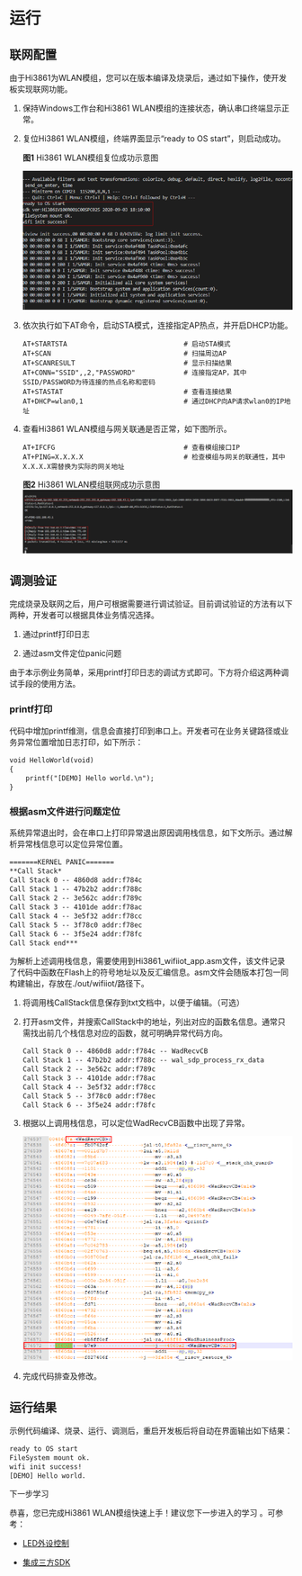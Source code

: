 # 运行


## 联网配置

由于Hi3861为WLAN模组，您可以在版本编译及烧录后，通过如下操作，使开发板实现联网功能。

1. 保持Windows工作台和Hi3861 WLAN模组的连接状态，确认串口终端显示正常。

2. 复位Hi3861 WLAN模组，终端界面显示“ready to OS start”，则启动成功。
   
   **图1** Hi3861 WLAN模组复位成功示意图  
  
   ![quickstart-pkg-3861-running-restart](figures/quickstart-pkg-3861-running-restart.png)

3. 依次执行如下AT命令，启动STA模式，连接指定AP热点，并开启DHCP功能。
   
   ```
   AT+STARTSTA                             # 启动STA模式
   AT+SCAN                                 # 扫描周边AP
   AT+SCANRESULT                           # 显示扫描结果
   AT+CONN="SSID",,2,"PASSWORD"            # 连接指定AP，其中SSID/PASSWORD为待连接的热点名称和密码
   AT+STASTAT                              # 查看连接结果
   AT+DHCP=wlan0,1                         # 通过DHCP向AP请求wlan0的IP地址
   ```

4. 查看Hi3861 WLAN模组与网关联通是否正常，如下图所示。
   
   ```
   AT+IFCFG                                # 查看模组接口IP
   AT+PING=X.X.X.X                         # 检查模组与网关的联通性，其中X.X.X.X需替换为实际的网关地址
   ```

     **图2** Hi3861 WLAN模组联网成功示意图  
   ![quickstart-pkg-3861-running-success](figures/quickstart-pkg-3861-running-success.png)


## 调测验证

完成烧录及联网之后，用户可根据需要进行调试验证。目前调试验证的方法有以下两种，开发者可以根据具体业务情况选择。

1. 通过printf打印日志

2. 通过asm文件定位panic问题

由于本示例业务简单，采用printf打印日志的调试方式即可。下方将介绍这两种调试手段的使用方法。


### printf打印

代码中增加printf维测，信息会直接打印到串口上。开发者可在业务关键路径或业务异常位置增加日志打印，如下所示：


```
void HelloWorld(void)
{
    printf("[DEMO] Hello world.\n");
}
```


### 根据asm文件进行问题定位

  系统异常退出时，会在串口上打印异常退出原因调用栈信息，如下文所示。通过解析异常栈信息可以定位异常位置。

```
=======KERNEL PANIC=======
**Call Stack*
Call Stack 0 -- 4860d8 addr:f784c
Call Stack 1 -- 47b2b2 addr:f788c
Call Stack 2 -- 3e562c addr:f789c
Call Stack 3 -- 4101de addr:f78ac
Call Stack 4 -- 3e5f32 addr:f78cc
Call Stack 5 -- 3f78c0 addr:f78ec
Call Stack 6 -- 3f5e24 addr:f78fc
Call Stack end***
```

为解析上述调用栈信息，需要使用到Hi3861_wifiiot_app.asm文件，该文件记录了代码中函数在Flash上的符号地址以及反汇编信息。asm文件会随版本打包一同构建输出，存放在./out/wifiiot/路径下。

1. 将调用栈CallStack信息保存到txt文档中，以便于编辑。（可选）

2. 打开asm文件，并搜索CallStack中的地址，列出对应的函数名信息。通常只需找出前几个栈信息对应的函数，就可明确异常代码方向。
   
   ```
   Call Stack 0 -- 4860d8 addr:f784c -- WadRecvCB
   Call Stack 1 -- 47b2b2 addr:f788c -- wal_sdp_process_rx_data
   Call Stack 2 -- 3e562c addr:f789c
   Call Stack 3 -- 4101de addr:f78ac
   Call Stack 4 -- 3e5f32 addr:f78cc
   Call Stack 5 -- 3f78c0 addr:f78ec
   Call Stack 6 -- 3f5e24 addr:f78fc
   ```

3. 根据以上调用栈信息，可以定位WadRecvCB函数中出现了异常。
  
   ![hi3861-test](figures/hi3861-test.png)

4. 完成代码排查及修改。


## 运行结果

示例代码编译、烧录、运行、调测后，重启开发板后将自动在界面输出如下结果：


```
ready to OS start
FileSystem mount ok.
wifi init success!
[DEMO] Hello world.
```

下一步学习

恭喜，您已完成Hi3861 WLAN模组快速上手！建议您下一步进入的学习 。可参考：

- [LED外设控制](../guide/device-wlan-led-control.md)

- [集成三方SDK](../guide/device-wlan-sdk.md)
